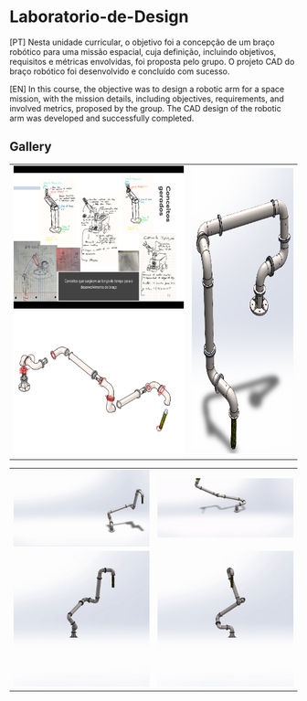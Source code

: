# Laboratorio-de-Design

[PT] Nesta unidade curricular, o objetivo foi a concepção de um braço robótico para uma missão espacial, cuja definição, incluindo objetivos, requisitos e métricas envolvidas, foi proposta pelo grupo. O projeto CAD do braço robótico foi desenvolvido e concluído com sucesso.

[EN] In this course, the objective was to design a robotic arm for a space mission, with the mission details, including objectives, requirements, and involved metrics, proposed by the group. The CAD design of the robotic arm was developed and successfully completed.


<h2>Gallery</h2>
<p align="center">

<table>
  <tr>
    <td><img src="https://github.com/magnergusse/Laboratorio-de-Design/blob/main/IMG/Concepts.png" width="500" height="250"></td>
    <td rowspan="2"><img src="https://github.com/magnergusse/Laboratorio-de-Design/blob/main/IMG/Infinity.png" width="300" height="500"></td>
  </tr>
  <tr>
    <td><img src="https://github.com/magnergusse/Laboratorio-de-Design/blob/main/IMG/exploded.png" width="500" height="250"></td>
  </tr>
</table>
</p>

<p align="center">
<table>
  <tr>
    <td><img src="https://github.com/magnergusse/Laboratorio-de-Design/blob/main/IMG/1.gif" width="400"></td>
    <td><img src="https://github.com/magnergusse/Laboratorio-de-Design/blob/main/IMG/2.gif" width="400"></td>
  </tr>
<tr>
    <td><img src="https://github.com/magnergusse/Laboratorio-de-Design/blob/main/IMG/3.gif" width="400"></td>
    <td><img src="https://github.com/magnergusse/Laboratorio-de-Design/blob/main/IMG/4.gif" width="400"></td>
</tr>

</table>

 </p>     

